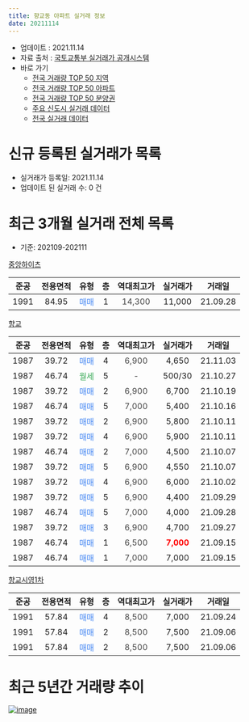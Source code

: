 ```yaml
---
title: 향교동 아파트 실거래 정보
date: 20211114
---
```


* 업데이트 : 2021.11.14
* 자료 출처 : [국토교통부 실거래가 공개시스템](http://rt.molit.go.kr)
* 바로 가기
    * [전국 거래량 TOP 50 지역](https://apt-info.github.io/apt-trade-info/tr)
    * [전국 거래량 TOP 50 아파트](https://apt-info.github.io/apt-trade-info/ta)
    * [전국 거래량 TOP 50 분양권](https://apt-info.github.io/apt-trade-info/tb)
    * [주요 신도시 실거래 데이터](https://apt-info.github.io/apt-trade-info/newtown)
    * [전국 실거래 데이터](https://apt-info.github.io/apt-trade-info/all)



<script async src="https://pagead2.googlesyndication.com/pagead/js/adsbygoogle.js"></script>
<!-- 기본광고 -->
<ins class="adsbygoogle"
     style="display:block"
     data-ad-client="ca-pub-1142216861245946"
     data-ad-slot="4805727019"
     data-ad-format="auto"
     data-full-width-responsive="true"></ins>
<script>
     (adsbygoogle = window.adsbygoogle || []).push({});
</script>


# 신규 등록된 실거래가 목록

* 실거래가 등록일: 2021.11.14
* 업데이트 된 실거래 수: 0 건




<script async src="https://pagead2.googlesyndication.com/pagead/js/adsbygoogle.js"></script>
<!-- 기본광고 -->
<ins class="adsbygoogle"
     style="display:block"
     data-ad-client="ca-pub-1142216861245946"
     data-ad-slot="4805727019"
     data-ad-format="auto"
     data-full-width-responsive="true"></ins>
<script>
     (adsbygoogle = window.adsbygoogle || []).push({});
</script>


# 최근 3개월 실거래 전체 목록
* 기준: 202109-202111


[중앙하이츠](https://search.naver.com/search.naver?query=%EC%A4%91%EC%95%99%ED%95%98%EC%9D%B4%EC%B8%A0)

|준공|전용면적|유형|층|역대최고가|실거래가|거래일|
|:---:|:---:|:---:|:---:|:---:|:---:|:---:|
|1991|84.95|<span style="color:#4285F3">매매</span>|1|<span style="color:#444444">14,300</span>|11,000|21.09.28|

[향교](https://search.naver.com/search.naver?query=%ED%96%A5%EA%B5%90)

|준공|전용면적|유형|층|역대최고가|실거래가|거래일|
|:---:|:---:|:---:|:---:|:---:|:---:|:---:|
|1987|39.72|<span style="color:#4285F3">매매</span>|4|<span style="color:#444444">6,900</span>|4,650|21.11.03|
|1987|46.74|<span style="color:#34A853">월세</span>|5|<span style="color:#444444">-</span>|500/30|21.10.27|
|1987|39.72|<span style="color:#4285F3">매매</span>|2|<span style="color:#444444">6,900</span>|6,700|21.10.19|
|1987|46.74|<span style="color:#4285F3">매매</span>|5|<span style="color:#444444">7,000</span>|5,400|21.10.16|
|1987|39.72|<span style="color:#4285F3">매매</span>|2|<span style="color:#444444">6,900</span>|5,800|21.10.11|
|1987|39.72|<span style="color:#4285F3">매매</span>|4|<span style="color:#444444">6,900</span>|5,900|21.10.11|
|1987|46.74|<span style="color:#4285F3">매매</span>|2|<span style="color:#444444">7,000</span>|4,500|21.10.07|
|1987|39.72|<span style="color:#4285F3">매매</span>|5|<span style="color:#444444">6,900</span>|4,550|21.10.07|
|1987|39.72|<span style="color:#4285F3">매매</span>|4|<span style="color:#444444">6,900</span>|6,000|21.10.02|
|1987|39.72|<span style="color:#4285F3">매매</span>|5|<span style="color:#444444">6,900</span>|4,400|21.09.29|
|1987|46.74|<span style="color:#4285F3">매매</span>|5|<span style="color:#444444">7,000</span>|4,000|21.09.28|
|1987|39.72|<span style="color:#4285F3">매매</span>|3|<span style="color:#444444">6,900</span>|4,700|21.09.27|
|1987|46.74|<span style="color:#4285F3">매매</span>|1|<span style="color:#444444">6,500</span>|<b><span style="color:#FF0000">7,000</span></b>|21.09.15|
|1987|46.74|<span style="color:#4285F3">매매</span>|1|<span style="color:#444444">7,000</span>|7,000|21.09.15|

[향교시영1차](https://search.naver.com/search.naver?query=%ED%96%A5%EA%B5%90%EC%8B%9C%EC%98%811%EC%B0%A8)

|준공|전용면적|유형|층|역대최고가|실거래가|거래일|
|:---:|:---:|:---:|:---:|:---:|:---:|:---:|
|1991|57.84|<span style="color:#4285F3">매매</span>|4|<span style="color:#444444">8,500</span>|7,000|21.09.24|
|1991|57.84|<span style="color:#4285F3">매매</span>|2|<span style="color:#444444">8,500</span>|7,500|21.09.06|
|1991|57.84|<span style="color:#4285F3">매매</span>|2|<span style="color:#444444">8,500</span>|7,500|21.09.06|



<script async src="https://pagead2.googlesyndication.com/pagead/js/adsbygoogle.js"></script>
<!-- 기본광고 -->
<ins class="adsbygoogle"
     style="display:block"
     data-ad-client="ca-pub-1142216861245946"
     data-ad-slot="4805727019"
     data-ad-format="auto"
     data-full-width-responsive="true"></ins>
<script>
     (adsbygoogle = window.adsbygoogle || []).push({});
</script>


# 최근 5년간 거래량 추이


<div style="width:100%;">
    <canvas id="deal_progress" height="200"></canvas>
</div>

<script>
new Chart(document.getElementById("deal_progress"), {
    type: 'line',
    data: {
        labels: ['16.01','16.02','16.03','16.04','16.05','16.06','16.07','16.08','16.09','16.10','16.11','16.12','17.01','17.02','17.03','17.04','17.05','17.06','17.07','17.08','17.09','17.10','17.11','17.12','18.01','18.02','18.03','18.04','18.05','18.06','18.07','18.08','18.09','18.10','18.11','18.12','19.01','19.02','19.03','19.04','19.05','19.06','19.07','19.08','19.09','19.10','19.11','19.12','20.01','20.02','20.03','20.04','20.05','20.06','20.07','20.08','20.09','20.10','20.11','20.12','21.01','21.02','21.03','21.04','21.05','21.06','21.07','21.08','21.09','21.10','21.11'],
        datasets: [{
            label: '매매/분양권',
            data: [9,7,15,10,11,8,4,6,6,11,6,7,3,5,6,12,3,7,4,10,10,2,8,3,7,8,5,6,6,5,10,4,8,6,5,6,2,10,6,8,8,9,5,4,3,15,7,10,6,6,8,9,9,5,9,5,11,8,6,7,8,8,10,3,9,7,10,9,9,7,1],
            borderColor: "rgba(66, 133, 243, 1)",
            backgroundColor: "rgba(66, 133, 243, 0.05)",
            borderWidth: 1,
            pointRadius: 0,
            fill: false,
            lineTension: 0
        },{
            label: '전/월세',
            data: [1,3,2,4,0,0,1,0,3,4,3,3,4,3,1,0,5,0,0,2,3,2,0,1,4,2,0,1,1,3,2,1,1,0,0,2,2,0,4,6,3,1,1,1,0,4,2,3,1,1,2,1,2,2,4,0,3,0,1,2,0,2,1,0,2,3,1,1,0,1,0],
            borderColor: "rgba(255, 90, 0, 1)",
            backgroundColor: "rgba(255, 90, 0, 0.05)",
            borderWidth: 1,
            pointRadius: 0,
            fill: false,
            lineTension: 0
        },{
            label: '합계',
            data: [10,10,17,14,11,8,5,6,9,15,9,10,7,8,7,12,8,7,4,12,13,4,8,4,11,10,5,7,7,8,12,5,9,6,5,8,4,10,10,14,11,10,6,5,3,19,9,13,7,7,10,10,11,7,13,5,14,8,7,9,8,10,11,3,11,10,11,10,9,8,1],
            borderColor: "rgba(0, 0, 0, 1)",
            backgroundColor: "rgba(0, 0, 0, 0.03)",
            borderWidth: 0.1,
            pointRadius: 0,
            fill: true,
            lineTension: 0
        }
        ]
    },
    options: {
        responsive: true,
        title: {
            display: false
        },
        tooltips: {
            mode: 'index',
            intersect: false
        },
        hover: {
            mode: 'nearest',
            intersect: true
        },
        scales: {
            xAxes: [{
                display: true,
                scaleLabel: {
                    display: true,
                    labelString: '년/월'
                }
            }],
            yAxes: [{
                display: true,
                ticks: {
                    suggestedMin: 0,
                },
                scaleLabel: {
                    display: true,
                    labelString: '실거래 수'
                }
            }]
        }
    }
});

</script>


[![image](https://apt-info.github.io/images/2020-01-03-apt-trade-info/1024x500.png)](https://play.google.com/store/apps/details?id=com.aptinfo.apttradeinfo)

